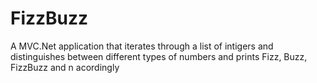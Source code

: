 # FizzBuzz
 A MVC.Net application that iterates through a list of intigers and distinguishes between different types of numbers and prints Fizz, Buzz, FizzBuzz and n acordingly 
